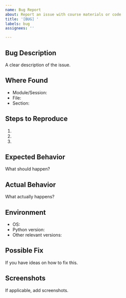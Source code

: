 ```yaml
---
name: Bug Report
about: Report an issue with course materials or code
title: '[BUG] '
labels: bug
assignees: ''

---
```


## Bug Description
A clear description of the issue.

## Where Found
- Module/Session: 
- File: 
- Section: 

## Steps to Reproduce
1. 
2. 
3. 

## Expected Behavior
What should happen?

## Actual Behavior
What actually happens?

## Environment
- OS: 
- Python version: 
- Other relevant versions: 

## Possible Fix
If you have ideas on how to fix this.

## Screenshots
If applicable, add screenshots.